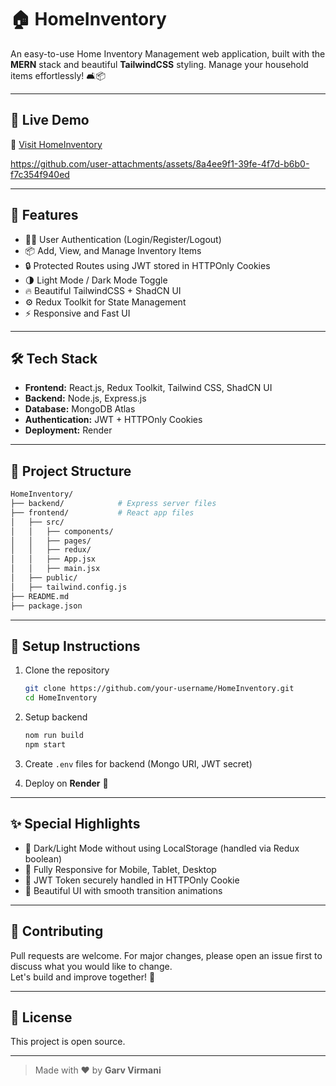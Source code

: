 # 🏠 HomeInventory

An easy-to-use Home Inventory Management web application, built with the **MERN** stack and beautiful **TailwindCSS** styling. Manage your household items effortlessly! 🛋️📦

---

## 🚀 Live Demo

🔗 [Visit HomeInventory](https://home-inventory-9zqa.onrender.com)


https://github.com/user-attachments/assets/8a4ee9f1-39fe-4f7d-b6b0-f7c354f940ed


---

## 📑 Features

- 🧑‍💻 User Authentication (Login/Register/Logout)
- 📦 Add, View, and Manage Inventory Items
- 🔒 Protected Routes using JWT stored in HTTPOnly Cookies
- 🌗 Light Mode / Dark Mode Toggle
- 🔥 Beautiful TailwindCSS + ShadCN UI
- ⚙️ Redux Toolkit for State Management
- ⚡ Responsive and Fast UI

---

## 🛠️ Tech Stack

- **Frontend:** React.js, Redux Toolkit, Tailwind CSS, ShadCN UI
- **Backend:** Node.js, Express.js
- **Database:** MongoDB Atlas
- **Authentication:** JWT + HTTPOnly Cookies
- **Deployment:** Render

---

## 📂 Project Structure

```bash
HomeInventory/
├── backend/            # Express server files
├── frontend/           # React app files
│   ├── src/
│   │   ├── components/
│   │   ├── pages/
│   │   ├── redux/
│   │   ├── App.jsx
│   │   ├── main.jsx
│   ├── public/
│   ├── tailwind.config.js
├── README.md
├── package.json
```

---

## 🧩 Setup Instructions

1. Clone the repository
    ```bash
    git clone https://github.com/your-username/HomeInventory.git
    cd HomeInventory
    ```

2. Setup backend
    ```bash
    nom run build
    npm start
    ```

3. Create `.env` files for backend (Mongo URI, JWT secret)

4. Deploy on **Render** 🚀

---

## ✨ Special Highlights

- 💬 Dark/Light Mode without using LocalStorage (handled via Redux boolean)
- 📱 Fully Responsive for Mobile, Tablet, Desktop
- 🔐 JWT Token securely handled in HTTPOnly Cookie
- 🎨 Beautiful UI with smooth transition animations

---

## 🤝 Contributing

Pull requests are welcome. For major changes, please open an issue first to discuss what you would like to change.  
Let's build and improve together! 🚀

---

## 📜 License

This project is open source.

---

> Made with ❤️ by **Garv Virmani**
